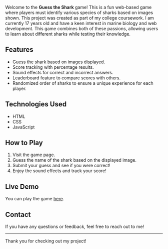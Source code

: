 
Welcome to the **Guess the Shark** game! This is a fun web-based game where players must identify various species of sharks based on images shown. 
This project was created as part of my college coursework. I am currently 17 years old and have a keen interest in marine biology and web development. 
This game combines both of these passions, allowing users to learn about different sharks while testing their knowledge.

## Features
- Guess the shark based on images displayed.
- Score tracking with percentage results.
- Sound effects for correct and incorrect answers.
- Leaderboard feature to compare scores with others.
- Randomized order of sharks to ensure a unique experience for each player.

## Technologies Used
- HTML
- CSS
- JavaScript

## How to Play
1. Visit the game page.
2. Guess the name of the shark based on the displayed image.
3. Submit your guess and see if you were correct!
4. Enjoy the sound effects and track your score!

## Live Demo
You can play the game [here](https://Noobler28.github.io/Shark-Guesser).

## Contact
If you have any questions or feedback, feel free to reach out to me!

---

Thank you for checking out my project!
